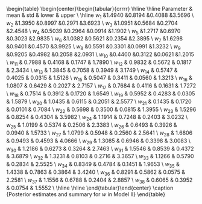 \begin{table}
\begin{center}\begin{tabular}{crrrr}
\hline \hline
Parameter  &   mean   &   std  &  lower   & upper \\
\hline
  $w_{1}$      &1.4940    &0.8194    &0.4088    &3.5696  \\
  $w_{2}$      &1.3950    &0.8997    &0.2971    &3.6923  \\
  $w_{3}$      &1.0951    &0.5684    &0.2704    &2.4548  \\
  $w_{4}$      &0.5039    &0.2964    &0.0914    &1.1902  \\
  $w_{5}$      &1.2717    &0.6970    &0.3023    &2.9835  \\
  $w_{6}$      &1.0382    &0.5621    &0.2354    &2.3895  \\
  $w_{7}$      &1.6298    &0.9401    &0.4570    &3.9925  \\
  $w_{8}$      &0.5591    &0.3301    &0.0991    &1.3232  \\
  $w_{9}$      &0.9205    &0.4982    &0.2058    &2.0931  \\
  $w_{10}$     &0.4400    &0.3122    &0.0621    &1.2015  \\
  $w_{11}$     & 0.7988   & 0.4168   & 0.1747   & 1.7890 \\
  $w_{12}$     & 0.9832   & 0.5672   & 0.1817   & 2.3434 \\
  $w_{13}$     & 1.3845   & 0.7058   & 0.3949   & 3.1749 \\
  $w_{14}$     & 0.5747   & 0.4025   & 0.0315   & 1.5126 \\
  $w_{15}$     & 0.5047   & 0.3411   & 0.0560   & 1.3213 \\
  $w_{16}$     & 1.0807   & 0.6429   & 0.2027   & 2.7157 \\
  $w_{17}$     & 0.7684   & 0.4116   & 0.1631   & 1.7272 \\
  $w_{18}$     & 0.7514   & 0.3912   & 0.1720   & 1.6549 \\
  $w_{19}$     & 0.5952   & 0.4283   & 0.0305   & 1.5879 \\
  $w_{20}$     & 1.0435   & 0.6115   & 0.2051   & 2.5577 \\
  $w_{21}$     & 0.1435   & 0.1720   & 0.0101   & 0.7084 \\
  $w_{22}$     & 0.5698   & 0.3500   & 0.0815   & 1.3955 \\
  $w_{23}$     & 1.5296   & 0.8254   & 0.4304   & 3.5982 \\
  $w_{24}$     & 1.1914   & 0.7248   & 0.2403   & 3.0232 \\
  $w_{25}$     & 1.0199   & 0.5374   & 0.2506   & 2.3383 \\
  $w_{26}$     & 0.6493   & 0.3926   & 0.0940   & 1.5733 \\
  $w_{27}$     & 1.0799   & 0.5948   & 0.2560   & 2.5641 \\
  $w_{28}$     & 1.6806   & 0.9493   & 0.4593   & 4.0666 \\
  $w_{29}$     & 1.3085   & 0.6946   & 0.3398   & 3.0083 \\
  $w_{30}$     & 1.2186   & 0.6273   & 0.3264   & 2.7463 \\
  $w_{31}$     & 1.5546   & 0.8539   & 0.4372   & 3.6879 \\
  $w_{32}$     & 1.3231   & 0.8103   & 0.2716   & 3.3657 \\
  $w_{33}$     & 1.1266   & 0.5790   & 0.2834   & 2.5525 \\
  $w_{34}$     & 0.8349   & 0.4784   & 0.1451   & 1.9653 \\
  $w_{35}$     & 1.4338   & 0.7863   & 0.3864   & 3.4240 \\
  $w_{36}$     & 0.8291   & 0.5862   & 0.0575   & 2.2581 \\
  $w_{37}$     & 1.1556   & 0.6788   & 0.2404   & 2.8857 \\
  $w_{38}$     & 0.6065   & 0.3952   & 0.0754   & 1.5552 \\
\hline \hline
\end{tabular}\end{center}
\caption {Posterior estimates and summary for $w$ in Model II}
\end{table}
